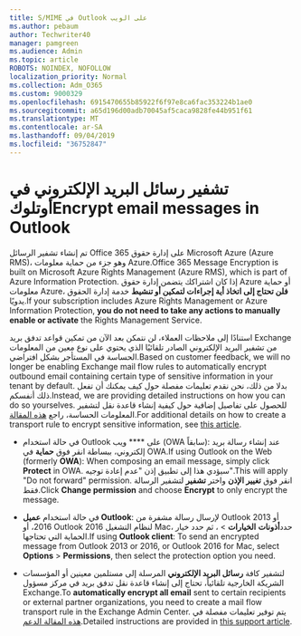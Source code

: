 ```yaml
---
title: S/MIME في Outlook على الويب
ms.author: pebaum
author: Techwriter40
manager: pamgreen
ms.audience: Admin
ms.topic: article
ROBOTS: NOINDEX, NOFOLLOW
localization_priority: Normal
ms.collection: Adm_O365
ms.custom: 9000329
ms.openlocfilehash: 6915470655b85922f6f97e8ca6fac353224b1ae0
ms.sourcegitcommit: a65d196d00adb70045af5caca9828fe44b951f61
ms.translationtype: MT
ms.contentlocale: ar-SA
ms.lasthandoff: 09/04/2019
ms.locfileid: "36752847"
---
```

# <a name="encrypt-email-messages-in-outlook"></a><span data-ttu-id="5c2f4-102">تشفير رسائل البريد الإلكتروني في أوتلوك</span><span class="sxs-lookup"><span data-stu-id="5c2f4-102">Encrypt email messages in Outlook</span></span>

<span data-ttu-id="5c2f4-103">تم إنشاء تشفير الرسائل Office 365 على إدارة حقوق Microsoft Azure (Azure RMS)، وهو جزء من حماية معلومات Azure.</span><span class="sxs-lookup"><span data-stu-id="5c2f4-103">Office 365 Message Encryption is built on Microsoft Azure Rights Management (Azure RMS), which is part of Azure Information Protection.</span></span> <span data-ttu-id="5c2f4-104">إذا كان اشتراكك يتضمن إدارة حقوق Azure أو حماية معلومات Azure، **فلن تحتاج إلى اتخاذ أية إجراءات لتمكين أو تنشيط** خدمة إدارة الحقوق يدويًا.</span><span class="sxs-lookup"><span data-stu-id="5c2f4-104">If your subscription includes Azure Rights Management or Azure Information Protection, **you do not need to take any actions to manually enable or activate** the Rights Management Service.</span></span>

<span data-ttu-id="5c2f4-105">استنادًا إلى ملاحظات العملاء، لن نتمكن بعد الآن من تمكين قواعد تدفق بريد Exchange من تشفير البريد الإلكتروني الصادر تلقائيًا الذي يحتوي على نوع معين من المعلومات الحساسة في المستأجر بشكل افتراضي.</span><span class="sxs-lookup"><span data-stu-id="5c2f4-105">Based on customer feedback, we will no longer be enabling Exchange mail flow rules to automatically encrypt outbound email containing certain type of sensitive information in your tenant by default.</span></span> <span data-ttu-id="5c2f4-106">بدلا من ذلك، نحن نقدم تعليمات مفصلة حول كيف يمكنك أن تفعل ذلك أنفسكم.</span><span class="sxs-lookup"><span data-stu-id="5c2f4-106">Instead, we are providing detailed instructions on how you can do so yourselves.</span></span> <span data-ttu-id="5c2f4-107">للحصول على تفاصيل إضافية حول كيفية إنشاء قاعدة نقل لتشفير المعلومات الحساسة، راجع [هذه المقالة](https://aka.ms/OmeEtr).</span><span class="sxs-lookup"><span data-stu-id="5c2f4-107">For additional details on how to create a transport rule to encrypt sensitive information, see [this article](https://aka.ms/OmeEtr).</span></span>

- <span data-ttu-id="5c2f4-108">في حالة استخدام Outlook على \*\*\*\* ويب (OWA سابقاً): عند إنشاء رسالة بريد إلكتروني، ببساطة انقر فوق **حماية** في OWA.</span><span class="sxs-lookup"><span data-stu-id="5c2f4-108">If using Outlook on the Web (formerly **OWA**): When composing an email message, simply click **Protect** in OWA.</span></span> <span data-ttu-id="5c2f4-109">سيؤدي هذا إلى تطبيق إذن "عدم إعادة توجيه".</span><span class="sxs-lookup"><span data-stu-id="5c2f4-109">This will apply "Do not forward" permission.</span></span> <span data-ttu-id="5c2f4-110">انقر فوق **تغيير الإذن** واختر **تشفير** لتشفير الرسالة فقط.</span><span class="sxs-lookup"><span data-stu-id="5c2f4-110">Click **Change permission** and choose **Encrypt** to only encrypt the message.</span></span>

- <span data-ttu-id="5c2f4-111">في حالة استخدام **عميل Outlook**: لإرسال رسالة مشفرة من Outlook 2013 أو 2016، أو Outlook 2016 لنظام التشغيل Mac، حدد**أذونات** **الخيارات** > ، ثم حدد خيار الحماية التي تحتاجها.</span><span class="sxs-lookup"><span data-stu-id="5c2f4-111">If using **Outlook client**: To send an encrypted message from Outlook 2013 or 2016, or Outlook 2016 for Mac, select **Options** > **Permissions**, then select the protection option you need.</span></span>

- <span data-ttu-id="5c2f4-112">لتشفير كافة **رسائل البريد الإلكتروني** المرسلة إلى مستلمين معينين أو المؤسسات الشريكة الخارجية تلقائياً، تحتاج إلى إنشاء قاعدة نقل تدفق بريد في مركز مسؤول Exchange.</span><span class="sxs-lookup"><span data-stu-id="5c2f4-112">To **automatically encrypt all email** sent to certain recipients or external partner organizations, you need to create a mail flow transport rule in the Exchange Admin Center.</span></span> <span data-ttu-id="5c2f4-113">يتم توفير تعليمات مفصلة في [هذه المقالة الدعم](https://docs.microsoft.com/office365/securitycompliance/define-mail-flow-rules-to-encrypt-email#create-a-mail-flow-rule-to-encrypt-email-messages-with-the-new-ome-capabilities).</span><span class="sxs-lookup"><span data-stu-id="5c2f4-113">Detailed instructions are provided in [this support article](https://docs.microsoft.com/office365/securitycompliance/define-mail-flow-rules-to-encrypt-email#create-a-mail-flow-rule-to-encrypt-email-messages-with-the-new-ome-capabilities).</span></span>

